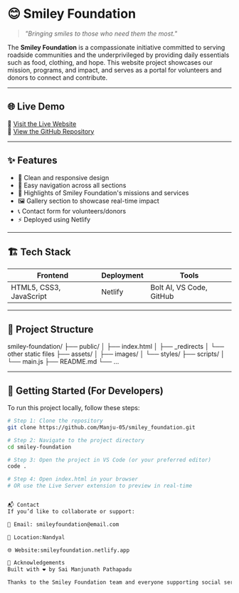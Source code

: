 # 😊 Smiley Foundation

> *"Bringing smiles to those who need them the most."*

The **Smiley Foundation** is a compassionate initiative committed to serving roadside communities and the underprivileged by providing daily essentials such as food, clothing, and hope. This website project showcases our mission, programs, and impact, and serves as a portal for volunteers and donors to connect and contribute.

---

## 🌐 Live Demo

🔗 [Visit the Live Website](smileyfoundation.netlify.app)  
🔗 [View the GitHub Repository](https://github.com/Manju-05/smiley_foundation)

---
## ✨ Features

- 📖 Clean and responsive design
- 🧭 Easy navigation across all sections
- 💖 Highlights of Smiley Foundation's missions and services
- 🖼️ Gallery section to showcase real-time impact
- 📞 Contact form for volunteers/donors
- ⚡ Deployed using Netlify

---

## 🏗️ Tech Stack

| Frontend | Deployment | Tools |
|----------|------------|-------|
| HTML5, CSS3, JavaScript | Netlify | Bolt AI, VS Code, GitHub |

---

## 📁 Project Structure
smiley-foundation/
  ├── public/
  │   ├── index.html
  │   ├── _redirects
  │   └── other static files
  ├── assets/
  │   ├── images/
  │   └── styles/
  ├── scripts/
  │   └── main.js
  ├── README.md
  └── ...


---

## 🚀 Getting Started (For Developers)

To run this project locally, follow these steps:

```bash
# Step 1: Clone the repository
git clone https://github.com/Manju-05/smiley_foundation.git

# Step 2: Navigate to the project directory
cd smiley-foundation

# Step 3: Open the project in VS Code (or your preferred editor)
code .

# Step 4: Open index.html in your browser
# OR use the Live Server extension to preview in real-time


📬 Contact
If you’d like to collaborate or support:

📧 Email: smileyfoundation@email.com

📍 Location:Nandyal

🌐 Website:smileyfoundation.netlify.app

👏 Acknowledgements
Built with ❤️ by Sai Manjunath Pathapadu

Thanks to the Smiley Foundation team and everyone supporting social service
